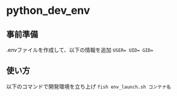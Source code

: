 # python_dev_env

## 事前準備
.envファイルを作成して、以下の情報を追加
`
USER=
UID=
GID=
`

## 使い方
以下のコマンドで開発環境を立ち上げ
`fish env_launch.sh コンテナ名`
